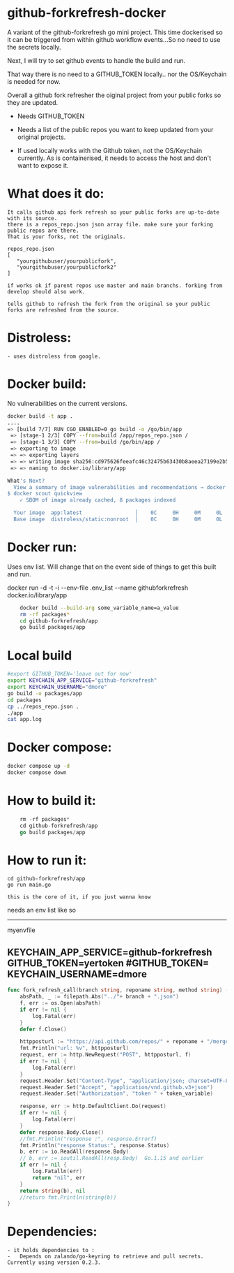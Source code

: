 
github-forkrefresh-docker
=========================

A variant of the github-forkrefresh go mini project. This time dockerised so it can be triggered from within github workflow events...So no need to use the secrets locally. 

Next, I will try to set github events to handle the build and run. 

That way there is no need to a GITHUB_TOKEN locally.. nor the OS/Keychain is needed for now.

Overall a github fork refresher the oiginal project from your public forks so they are updated. 

- Needs GITHUB_TOKEN

- Needs a list of the public repos you want to keep updated from your original projects.

- If used locally works with the Github token, not the OS/Keychain currently. As is containerised, it needs 
to access the host and don't want to expose it.


What does it do:
===============

    It calls github api fork refresh so your public forks are up-to-date with its source.
    there is a repos_repo.json json array file. make sure your forking public repos are there.
    That is your forks, not the originals.

    repos_repo.json
    [
       "yourgithubuser/yourpublicfork",
       "yourgithubuser/yourpublicfork2"
    ]

    if works ok if parent repos use master and main branchs. forking from develop should also work. 

    tells github to refresh the fork from the original so your public forks are refreshed from the source.


Distroless:
===========
    - uses distroless from google. 


Docker build:
============

No vulnerabilities on the current versions.

```bash
docker build -t app .
....
=> [build 7/7] RUN CGO_ENABLED=0 go build -o /go/bin/app                                                                        11.5s 
 => [stage-1 2/3] COPY --from=build /app/repos_repo.json /                                                                        0.1s 
 => [stage-1 3/3] COPY --from=build /go/bin/app /                                                                                 0.1s 
 => exporting to image                                                                                                            0.1s 
 => => exporting layers                                                                                                           0.1s 
 => => writing image sha256:cd975626feeafc46c32475b63430b8aeea27199e2b532f76ea955164b26c2331                                      0.0s 
 => => naming to docker.io/library/app                                                                                            0.0s

What's Next?
  View a summary of image vulnerabilities and recommendations → docker scout quickview
$ docker scout quickview
    ✓ SBOM of image already cached, 8 packages indexed

  Your image  app:latest                 │    0C     0H     0M     0L   
  Base image  distroless/static:nonroot  │    0C     0H     0M     0L   

```
Docker run:
==========

Uses env list. Will change that on the event side of things to get this built and run.

docker run -d -t -i --env-file .env_list --name githubforkrefresh docker.io/library/app

```bash
    docker build --build-arg some_variable_name=a_value
    rm -rf packages*
    cd github-forkrefresh/app
    go build packages/app
```
Local build
============

```bash
#export GITHUB_TOKEN='leave out for now'
export KEYCHAIN_APP_SERVICE="github-forkrefresh"
export KEYCHAIN_USERNAME="dmore"
go build -o packages/app
cd packages 
cp ../repos_repo.json .
./app
cat app.log
```

Docker compose: 
===============
```bash
docker compose up -d
docker compose down
```

How to build it:
================
```go
    rm -rf packages*
    cd github-forkrefresh/app
    go build packages/app
```
How to run it:
==============
    cd github-forkrefresh/app
    go run main.go

    this is the core of it, if you just wanna know

needs an env list like so

---------------------------
myenvfile

KEYCHAIN_APP_SERVICE=github-forkrefresh
GITHUB_TOKEN=yertoken
#GITHUB_TOKEN=
KEYCHAIN_USERNAME=dmore
-----------------------

```go
func fork_refresh_call(branch string, reponame string, method string) (string, error) {
    absPath, _ := filepath.Abs("../"+ branch + ".json")
    f, err := os.Open(absPath)
    if err != nil {
        log.Fatal(err)
    }
    defer f.Close()

    httpposturl := "https://api.github.com/repos/" + reponame + "/merge-upstream"
    fmt.Println("url: %v", httpposturl)
    request, err := http.NewRequest("POST", httpposturl, f)
    if err != nil {
        log.Fatal(err)
    }
    request.Header.Set("Content-Type", "application/json; charset=UTF-8")
    request.Header.Set("Accept", "application/vnd.github.v3+json")
    request.Header.Set("Authorization", "token " + token_variable)

    response, err := http.DefaultClient.Do(request)
    if err != nil {
        log.Fatal(err)
    }
    defer response.Body.Close()
    //fmt.Println("response :", response.Errorf)
    fmt.Println("response Status:", response.Status)
    b, err := io.ReadAll(response.Body)
    // b, err := ioutil.ReadAll(resp.Body)  Go.1.15 and earlier
    if err != nil {
        log.Fatalln(err)
        return "nil", err
    }
    return string(b), nil
    //return fmt.Println(string(b))
}


```

Dependencies:
=============
    - it holds dependencies to : 
    -   Depends on zalando/go-keyring to retrieve and pull secrets. Currently using version 0.2.3.
